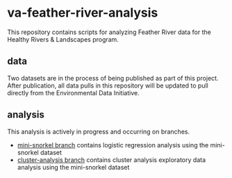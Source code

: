 # va-feather-river-analysis
This repository contains scripts for analyzing Feather River data for the Healthy Rivers & Landscapes program.

## data

Two datasets are in the process of being published as part of this project. After publication, all data pulls in this repository will be updated to pull directly from the Environmental Data Initiative. 

## analysis

This analysis is actively in progress and occurring on branches.


- [mini-snorkel branch](https://github.com/FlowWest/va-feather-river-analysis/tree/mini-snorkel) contains logistic regression analysis using the mini-snorkel dataset
- [cluster-analysis branch](https://github.com/FlowWest/va-feather-river-analysis/tree/cluster-analysis) contains cluster analysis exploratory data analysis using the mini-snorkel dataset